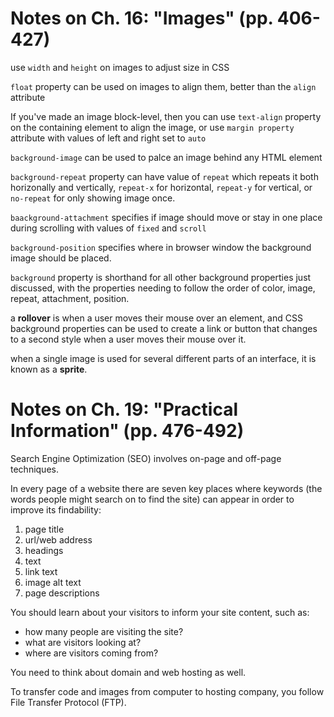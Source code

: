 
# Notes on Ch. 16: "Images" (pp. 406-427)

use `width` and `height` on images to adjust size in CSS

`float` property can be used on images to align them, better than the `align` attribute

If you've made an image block-level, then you can use `text-align` property on the containing element to align the image, or use `margin property` attribute with values of left and right set to `auto`

`background-image` can be used to palce an image behind any HTML element

`background-repeat` property can have value of `repeat` which repeats it both horizonally and vertically, `repeat-x` for horizontal, `repeat-y` for vertical, or `no-repeat` for only showing image once.

`baackground-attachment` specifies if image should move or stay in one place during scrolling with values of `fixed` and `scroll`

`background-position` specifies where in browser window the background image should be placed.

`background` property is shorthand for all other background properties just discussed, with the properties needing to follow the order of color, image, repeat, attachment, position.

a **rollover** is when a user moves their mouse over an element, and CSS background properties can be used to create a link or button that changes to a second style when a user moves their mouse over it.

when a single image is used for several different parts of an interface, it is known as a **sprite**.

# Notes on Ch. 19: "Practical Information" (pp. 476-492)

Search Engine Optimization (SEO) involves on-page and off-page techniques.

In every page of a website there are seven key places where keywords (the words people might search on to find the site) can appear in order to improve its findability:

1. page title
2. url/web address
3. headings
4. text
5. link text
6. image alt text
7. page descriptions

You should learn about your visitors to inform your site content, such as:

- how many people are visiting the site?
- what are visitors looking at?
- where are visitors coming from?

You need to think about domain and web hosting as well.

To transfer code and images from computer to hosting company, you follow File Transfer Protocol (FTP).